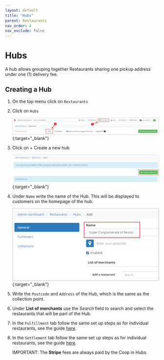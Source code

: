 ```yaml
---
layout: default
title: "Hubs"
parent: Restaurants
nav_order: 4
nav_exclude: false
---
```


# Hubs

<div class="alert alert-info" role="alert">
A hub allows grouping together Restaurants sharing one pickup address under one (1) delivery fee.
</div>

## Creating a Hub
1. On the top menu click on `Restaurants`

2. Click on `Hubs`

    [![](/assets/images/hubSelectRestos.png)](/assets/images/hubSelectRestos.png){:target="\_blank"}

3. Click on <span class="badge badge-success">+ Create a new hub</span>
   
    [![](/assets/images/hubCreateHubs.png)](/assets/images/hubCreateHubs.png){:target="\_blank"}

4. Under `Name` write the name of the Hub. This will be displayed to customers on the homepage of the hub.
  
    [![](/assets/images/hubNameHub.png)](/assets/images/hubNameHub.png){:target="\_blank"}

5. Write the `Postcode` and `Address` of the Hub, which is the same as the collection point.  

6. Under **List of merchants** use the *Search* field to search and select the restaurants that will be part of the Hub.

7. In the `Fulfillment` tab follow the same set up steps as for individual restaurants, see the guide [here](/en/admin/restaurants/general-settings/#fulfillment-methods).

8. In the `Settlement` tab follow the same set up steps as for individual restaurants, see the guide [here](/en/admin/restaurants/general-settings/#settlement).

    <span class="badge badge-danger">IMPORTANT:</span><span> The <strong>Stripe</strong> fees are always paid by the Coop in Hubs.</span>